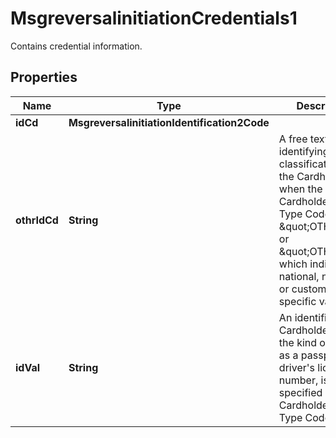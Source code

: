 

# MsgreversalinitiationCredentials1

Contains credential information.

## Properties

| Name | Type | Description | Notes |
|------------ | ------------- | ------------- | -------------|
|**idCd** | **MsgreversalinitiationIdentification2Code** |  |  [optional] |
|**othrIdCd** | **String** | A free text field for identifying a classification of the Cardholder ID when the Cardholder ID Type Code is \&quot;OTHN\&quot; or \&quot;OTHP,\&quot; which indicate a national, network, or customer specific value. |  [optional] |
|**idVal** | **String** | An identifier of the Cardholder, where the kind of ID, such as a passport or driver&#39;s license number, is specified by the Cardholder ID Type Code. |  [optional] |



